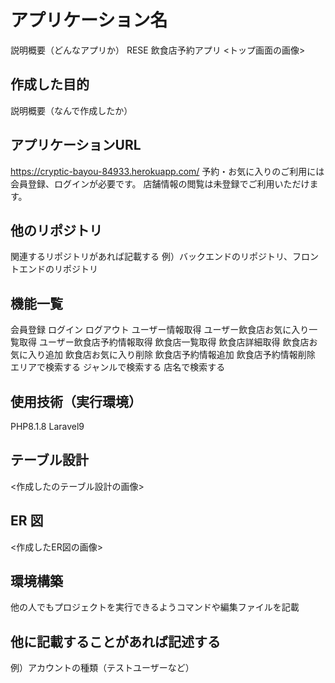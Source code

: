 # アプリケーション名
説明概要（どんなアプリか）
RESE
飲食店予約アプリ
<トップ画面の画像>
<img src="image/top.png" alt="">

## 作成した目的
説明概要（なんで作成したか）


## アプリケーションURL
https://cryptic-bayou-84933.herokuapp.com/
予約・お気に入りのご利用には会員登録、ログインが必要です。
店舗情報の閲覧は未登録でご利用いただけます。

## 他のリポジトリ
関連するリポジトリがあれば記載する
例）バックエンドのリポジトリ、フロントエンドのリポジトリ

## 機能一覧
会員登録
ログイン
ログアウト
ユーザー情報取得
ユーザー飲食店お気に入り一覧取得
ユーザー飲食店予約情報取得
飲食店一覧取得
飲食店詳細取得
飲食店お気に入り追加
飲食店お気に入り削除
飲食店予約情報追加
飲食店予約情報削除
エリアで検索する
ジャンルで検索する
店名で検索する

## 使用技術（実行環境）
PHP8.1.8 
Laravel9

## テーブル設計
<作成したのテーブル設計の画像>
<img src="img/" alt=""> 

## ER 図
<作成したER図の画像>
<img src="img/" alt=""> 

## 環境構築
他の人でもプロジェクトを実行できるようコマンドや編集ファイルを記載

## 他に記載することがあれば記述する
例）アカウントの種類（テストユーザーなど）
